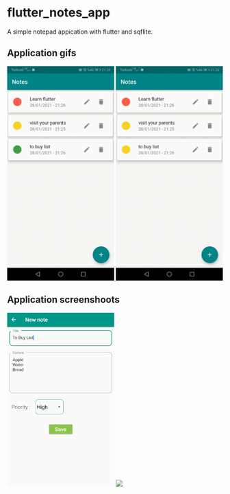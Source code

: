 # flutter_notes_app

A simple notepad appication with flutter and sqflite.

## Application gifs
<img src="images/edit.gif" width="250">   <img src="images/delete.gif" width="250">

## Application screenshoots
<img src="images/add_note_page.bmp" width="250">   <img src="/imagesnote_list_page.bmp" width="250">


